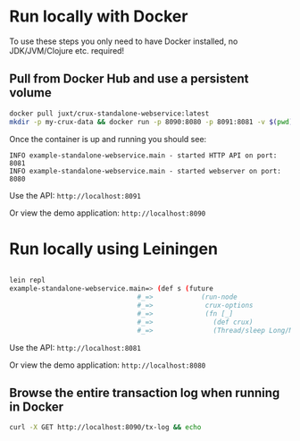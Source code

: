 # Run locally with Docker

To use these steps you only need to have Docker installed, no JDK/JVM/Clojure etc. required!

## Pull from Docker Hub and use a persistent volume

```bash
docker pull juxt/crux-standalone-webservice:latest
mkdir -p my-crux-data && docker run -p 8090:8080 -p 8091:8081 -v $(pwd)/my-crux-data:/usr/src/app/data -i -t juxt/crux-standalone-webservice:latest
```

Once the container is up and running you should see:
```
INFO example-standalone-webservice.main - started HTTP API on port: 8081
INFO example-standalone-webservice.main - started webserver on port: 8080
```

Use the API: `http://localhost:8091`

Or view the demo application: `http://localhost:8090`

# Run locally using Leiningen

```bash

lein repl
example-standalone-webservice.main=> (def s (future
                                #_=>            (run-node
                                #_=>             crux-options
                                #_=>             (fn [_]
                                #_=>               (def crux)
                                #_=>               (Thread/sleep Long/MAX_VALUE)))))
```

Use the API: `http://localhost:8081`

Or view the demo application: `http://localhost:8080`

## Browse the entire transaction log when running in Docker
```bash
curl -X GET http://localhost:8090/tx-log && echo
```
